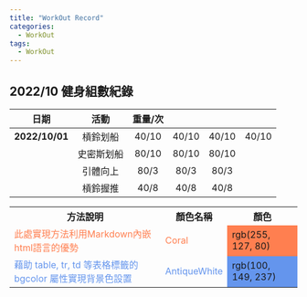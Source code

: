 ```yaml
---
title: "WorkOut Record"
categories:
  - WorkOut
tags:
  - WorkOut
---
```

## 2022/10 健身組數紀錄

| **日期**         | **活動**    | **重量/次**  |       |       |        |
|:----------:|:-----:|:-----:|:-----:|:-----:|:------:|
| **2022/10/01** | 槓鈴划船  | 40/10 | 40/10 | 40/10 | 40/10  |
|            | 史密斯划船 | 80/10 | 80/10 | 80/10 |        |
|            | 引體向上  | 80/3  | 80/3  | 80/3  |        |
|            | 槓鈴握推  | 40/8  | 40/8  | 40/8  |        |

<table><tbody>
    <tr>
        <th>方法說明</th><th>顏色名稱</th><th>顏色</th>
    </tr>
    <tr>
        <td><font color="Coral">此處實現方法利用Markdown內嵌html語言的優勢</font>
        </td>
        <td><font color="Coral">Coral</font>
        </td>
        <td bgcolor="Coral">rgb(255, 127, 80)
        </td>
    </tr>
    <tr>
        <td><font color="CornflowerBlue">藉助 table, tr, td 等表格標籤的 bgcolor 屬性實現背景色設置</font>
        </td>
        <td><font color="CornflowerBlue">AntiqueWhite</font>
        </td>
        <td bgcolor="CornflowerBlue">rgb(100, 149, 237)
        </td>
    </tr>



